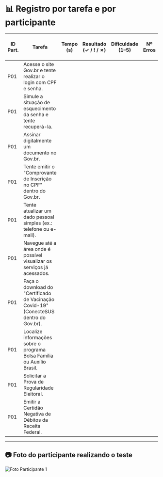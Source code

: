 # 📊 Registro por tarefa e por participante

| ID Part. | Tarefa | Tempo (s) | Resultado (✓ / ! / ✗) | Dificuldade (1–5) | Nº Erros | Nº Pedidos de Ajuda | Observações |
|----------|--------|-----------|------------------------|-------------------|----------|---------------------|-------------|
| P01      | Acesse o site Gov.br e tente realizar o login com CPF e senha.     |           |                        |                   |          |                     |             |
| P01      | Simule a situação de esquecimento da senha e tente recuperá-la.     |           |                        |                   |          |                     |             |
| P01      | Assinar digitalmente um documento no Gov.br.     |           |                        |                   |          |                     |             |
| P01      | Tente emitir o "Comprovante de Inscrição no CPF" dentro do Gov.br.     |           |                        |                   |          |                     |             |
| P01      | Tente atualizar um dado pessoal simples (ex.: telefone ou e-mail).     |           |                        |                   |          |                     |             |
| P01      | Navegue até a área onde é possível visualizar os serviços já acessados.     |           |                        |                   |          |                     |             |
| P01      | Faça o download do "Certificado de Vacinação Covid-19" (ConecteSUS dentro do Gov.br).    |           |                        |                   |          |                     |             |
| P01      | Localize informações sobre o programa Bolsa Família ou Auxílio Brasil.     |           |                        |                   |          |                     |             |
| P01      | Solicitar a Prova de Regularidade Eleitoral.     |           |                        |                   |          |                     |             |
| P01      | Emitir a Certidão Negativa de Débitos da Receita Federal.   |           |                        |                   |          |                     |             |

---

## 📷 Foto do participante realizando o teste

![Foto Participante 1](https://github.com/user-attachments/assets/080b2733-ab0f-4b0a-a173-4b7152265eff) 
